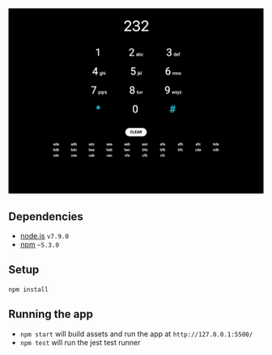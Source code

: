 ![](./screenshot.png)

## Dependencies
  - [node.js](https://nodejs.org) `v7.9.0`
  - [npm](https://www.npmjs.com) `~5.3.0`

## Setup
```
npm install
```

## Running the app
- `npm start` will build assets and run the app at `http://127.0.0.1:5500/`
- `npm test` will run the jest test runner
